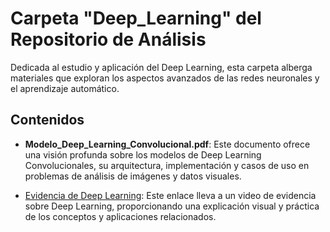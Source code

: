 # Carpeta "Deep_Learning" del Repositorio de Análisis

Dedicada al estudio y aplicación del Deep Learning, esta carpeta alberga materiales que exploran los aspectos avanzados de las redes neuronales y el aprendizaje automático.

## Contenidos

- **Modelo_Deep_Learning_Convolucional.pdf**: Este documento ofrece una visión profunda sobre los modelos de Deep Learning Convolucionales, su arquitectura, implementación y casos de uso en problemas de análisis de imágenes y datos visuales.

- [Evidencia de Deep Learning](https://www.youtube.com/watch?v=WVavTEa8yoE): Este enlace lleva a un video de evidencia sobre Deep Learning, proporcionando una explicación visual y práctica de los conceptos y aplicaciones relacionados.


